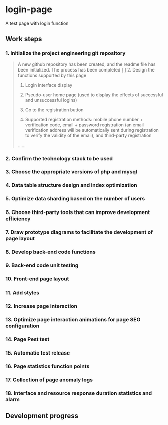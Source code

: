 # login-page
A test page with login function

## Work steps
### 1. Initialize the project engineering git repository
> A new github repository has been created, and the readme file has been initialized. The process has been completed
[ ] 2. Design the functions supported by this page
> 1. Login interface display
>
> 2. Pseudo-user home page (used to display the effects of successful and unsuccessful logins)
>
> 3. Go to the registration button
>
> 4. Supported registration methods: mobile phone number + verification code, email + password registration (an email verification address will be automatically sent during registration to verify the validity of the email), and third-party registration
>
> ......

### 2. Confirm the technology stack to be used
### 3. Choose the appropriate versions of php and mysql
### 4. Data table structure design and index optimization
### 5. Optimize data sharding based on the number of users
### 6. Choose third-party tools that can improve development efficiency
### 7. Draw prototype diagrams to facilitate the development of page layout
### 8. Develop back-end code functions
### 9. Back-end code unit testing
### 10. Front-end page layout
### 11. Add styles
### 12. Increase page interaction
### 13. Optimize page interaction animations for page SEO configuration
### 14. Page Pest test
### 15. Automatic test release
### 16. Page statistics function points
### 17. Collection of page anomaly logs
### 18. Interface and resource response duration statistics and alarm

## Development progress
